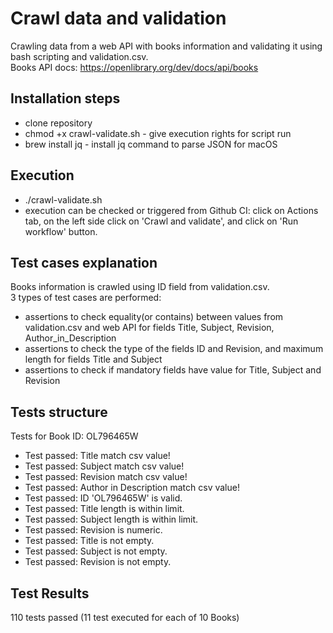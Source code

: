 # Crawl data and validation 
Crawling data from a web API with books information and validating it using bash scripting and validation.csv.<br>
Books API docs: https://openlibrary.org/dev/docs/api/books

## Installation steps  
- clone repository 
- chmod +x crawl-validate.sh - give execution rights for script run
- brew install jq - install jq command to parse JSON for macOS 

## Execution 
- ./crawl-validate.sh
- execution can be checked or triggered from Github CI: click on Actions tab, on the left side click on 'Crawl and validate', and click on 'Run workflow' button. 

## Test cases explanation 
Books information is crawled using ID field from validation.csv.<br>
3 types of test cases are performed:
- assertions to check equality(or contains) between values from validation.csv and web API for fields Title, Subject, Revision, Author_in_Description
- assertions to check the type of the fields ID and Revision, and maximum length for fields Title and Subject
- assertions to check if mandatory fields have value for Title, Subject and Revision

## Tests structure
Tests for Book ID: OL796465W
- Test passed: Title match csv value!
- Test passed: Subject match csv value!
- Test passed: Revision match csv value!
- Test passed: Author in Description match csv value!
- Test passed: ID 'OL796465W' is valid.
- Test passed: Title length is within limit.
- Test passed: Subject length is within limit.
- Test passed: Revision is numeric.
- Test passed: Title is not empty.
- Test passed: Subject is not empty.
- Test passed: Revision is not empty.

## Test Results 
110 tests passed (11 test executed for each of 10 Books)